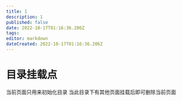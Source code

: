```yaml
---
title: 1
description: 1
published: false
date: 2022-10-17T01:16:36.206Z
tags: 
editor: markdown
dateCreated: 2022-10-17T01:16:36.206Z
---
```


# 目录挂载点
当前页面只用来初始化目录
当此目录下有其他页面挂载后即可删除当前页面
